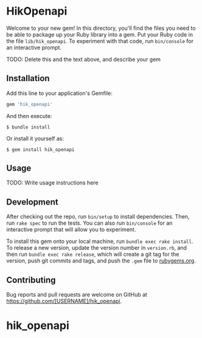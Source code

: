 # HikOpenapi

Welcome to your new gem! In this directory, you'll find the files you need to be able to package up your Ruby library into a gem. Put your Ruby code in the file `lib/hik_openapi`. To experiment with that code, run `bin/console` for an interactive prompt.

TODO: Delete this and the text above, and describe your gem

## Installation

Add this line to your application's Gemfile:

```ruby
gem 'hik_openapi'
```

And then execute:

    $ bundle install

Or install it yourself as:

    $ gem install hik_openapi

## Usage

TODO: Write usage instructions here

## Development

After checking out the repo, run `bin/setup` to install dependencies. Then, run `rake spec` to run the tests. You can also run `bin/console` for an interactive prompt that will allow you to experiment.

To install this gem onto your local machine, run `bundle exec rake install`. To release a new version, update the version number in `version.rb`, and then run `bundle exec rake release`, which will create a git tag for the version, push git commits and tags, and push the `.gem` file to [rubygems.org](https://rubygems.org).

## Contributing

Bug reports and pull requests are welcome on GitHub at https://github.com/[USERNAME]/hik_openapi.

# hik_openapi
